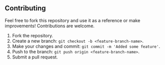 ## Contributing
Feel free to fork this repository and use it as a reference or make improvements! Contributions are welcome.

1. Fork the repository.
2. Create a new branch: `git checkout -b <feature-branch-name>`.
3. Make your changes and commit: `git commit -m 'Added some feature'`.
4. Push to the branch: `git push origin <feature-branch-name>`.
5. Submit a pull request.
